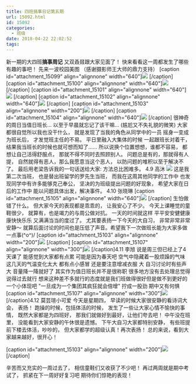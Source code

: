 ```yaml
---
title: 四班搞事日记第五期
url: 15092.html
id: 15092
categories:
  - 班级
date: 2018-04-22 22:02:52
tags:
---
```


新一期的大四班**搞事周记** 又双叒叕跟大家见面了！ 快来看看这一周都发生了哪些有趣的事吧！ 先来一波校园美图 （感谢摄影师王大师的鼎力支持） \[caption id="attachment_15099" align="alignnone" width="640"\]![](http://blog.echo.cool/wp-content/uploads/2019/02/四班搞事日记第五期.jpg) \[/caption\] \[caption id="attachment_15100" align="alignnone" width="640"\]![](http://blog.echo.cool/wp-content/uploads/2019/02/四班搞事日记第五期-1.jpg) \[/caption\] \[caption id="attachment_15101" align="alignnone" width="640"\]![](http://blog.echo.cool/wp-content/uploads/2019/02/四班搞事日记第五期-2.jpg) \[/caption\] \[caption id="attachment_15102" align="alignnone" width="640"\]![](http://blog.echo.cool/wp-content/uploads/2019/02/四班搞事日记第五期-3.jpg) \[/caption\] \[caption id="attachment_15103" align="alignnone" width="200"\]![](http://blog.echo.cool/wp-content/uploads/2019/02/四班搞事日记第五期.gif) \[/caption\] \[caption id="attachment_15104" align="alignnone" width="640"\]![](http://blog.echo.cool/wp-content/uploads/2019/02/四班搞事日记第五期-4.jpg) \[/caption\] 很神奇的周日当值日班长… 以至于早晨就忘记了该干嘛... (尴尬又不失礼貌的微笑) 大家都很自觉所以我也没干什么， 就是发现了当我的角色从同学中的一员 摇身一变成为班长后， 才发觉班主任的不易。 平日里融入大集体的时候 一起跟班长对着干， 结果我当班长的时候也就可想而知了...... 所以说换个位置想想，谁都不容易， 都想让自己活得舒服点， 那就不得不同时去照顾别人。 问题总是有的，那就得有人提， 自然就得有恶人，那么我愿意当这个恶人， 以防问题的堆积以至于解决不了。 最后用老梁告诉我的一句话送给大家: 方法总比困难多。 4.9 高沐 ![](http://blog.echo.cool/wp-content/uploads/2019/02/Capture-4.jpg) 这是我第二次当班， 也是替出班留学的罗先生当班， 而我在这周其他同学的工作中 也发现同学中有许多能够克己奉公， 坚决的为班级提出问题的好现象， 希望大家在日后的工作中 能以问题具体出发，解决事件。 4.10 张晓琳 \[caption id="attachment_15105" align="alignnone" width="640"\]![](http://blog.echo.cool/wp-content/uploads/2019/02/四班搞事日记第五期-5.jpg) \[/caption\] 生怕做错了什么。 但大家今天的表现都是乖乖的， 让我安心了不少。 今天上课睡觉的童鞋很少， 就算有，也是竭力的与周公做对抗。 一天的时间就这样 平平安安健健康康快快乐乐 又满满当当的度过了。 尤其要表扬一下今天的大自习， 非常非常非常安静～ 就算后面讨论的时间也是压低了声音。希望我下一次做班长能为大家多做一点事(^o^)/ \[caption id="attachment_15103" align="alignnone" width="200"\]![](http://blog.echo.cool/wp-content/uploads/2019/02/四班搞事日记第五期.gif) \[/caption\] \[caption id="attachment_15107" align="alignnone" width="300"\]![](http://blog.echo.cool/wp-content/uploads/2019/02/四班搞事日记第五期-2.gif) \[/caption\]4.11 李旭 说是周三但已经上了4天课了 能感觉到大家都有点累 可能是因为春天吧 空气中隐藏着一股烦躁的气味 这几天的气温变化太大 都有点小感冒 还是要注意增减衣服 大 自习讨论时有些声大 音量降一降就好了 其实作为值日班长并不是很称职 很多地方没有去处理总觉得 说得过去就行 想来这种差不多就行的态度就是我们班做得很好但是做不到更好的一个小体现吧 "一旦成为一个集团其疯狂就会倍增" 拧成一股劲 期中又有何惧 \[caption id="attachment_15107" align="alignnone" width="300"\]![](http://blog.echo.cool/wp-content/uploads/2019/02/四班搞事日记第五期-2.gif) \[/caption\]4.12 莫芸瑄小可爱 今天是星期四， 早读的时候大家很安静的看诗词大会， 表扬！ 跑操的时候，包括体活的时候， 发生了一些让大家心情不愉快的事情， 既然大家都是为四班好， 那我们就做好到最好，让他们夸去吧！ 中午没在班里， 没能看到大家安静的午休很是遗憾。 下午大自习大家都特别安静， 有些班提前下楼去体活，吵吵的， 但大家都学的超级认真！再次表扬！ 总的来说，看到大家越来越好，很开心！

\[caption id="attachment_15103" align="alignnone" width="200"\]![](http://blog.echo.cool/wp-content/uploads/2019/02/四班搞事日记第五期.gif) \[/caption\]

辛苦而又充实的一周过去了， 相信童鞋们又收获了不少吧！ 再过两周就是期中考试了， 抓紧在下一周好好复习吧 期待你们惊艳的表现！